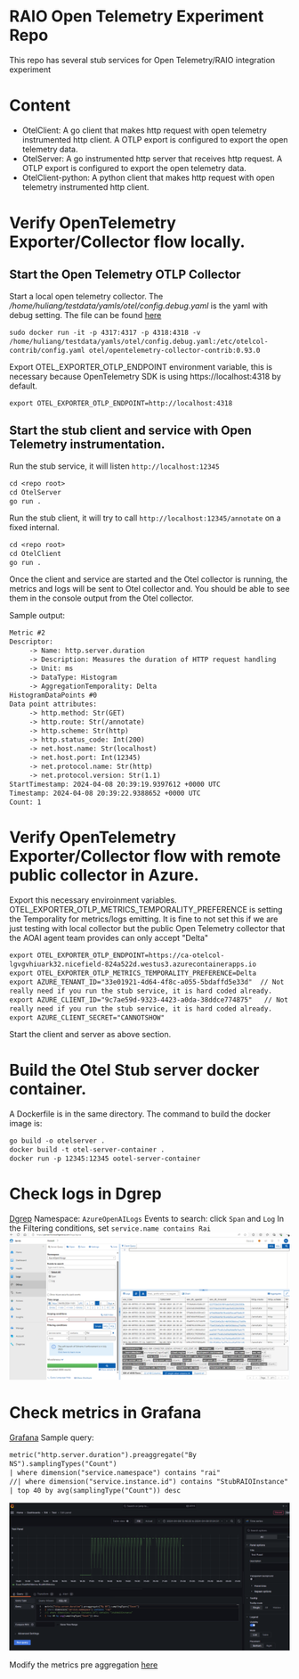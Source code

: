 # RAIO Open Telemetry Experiment Repo
This repo has several stub services for Open Telemetry/RAIO integration experiment

# Content
- OtelClient: A go client that makes http request with open telemetry instrumented http client. A OTLP export is configured to export the open telemetry data.
- OtelServer: A go instrumented http server that receives http request. A OTLP export is configured to export the open telemetry data.
- OtelClient-python: A python client that makes http request with open telemetry instrumented http client.

# Verify OpenTelemetry Exporter/Collector flow locally.

## Start the Open Telemetry OTLP Collector
Start a local open telemetry collector. The */home/huliang/testdata/yamls/otel/config.debug.yaml* is the yaml with debug setting. The file can be found [here](config.debug.yaml)
````
sudo docker run -it -p 4317:4317 -p 4318:4318 -v /home/huliang/testdata/yamls/otel/config.debug.yaml:/etc/otelcol-contrib/config.yaml otel/opentelemetry-collector-contrib:0.93.0
````

Export OTEL_EXPORTER_OTLP_ENDPOINT environment variable, this is necessary because OpenTelemetry SDK is using https://localhost:4318 by default.
````
export OTEL_EXPORTER_OTLP_ENDPOINT=http://localhost:4318
````

## Start the stub client and service with Open Telemetry instrumentation.

Run the stub service, it will listen ```http://localhost:12345```
````
cd <repo root>
cd OtelServer
go run .
````

Run the stub client, it will try to call ```http://localhost:12345/annotate``` on a fixed internal.
````
cd <repo root>
cd OtelClient
go run .
````

Once the client and service are started and the Otel collector is running, the metrics and logs will be sent to Otel collector and. You should be able to see them in the console output from the Otel collector.

Sample output:
```
Metric #2
Descriptor:
     -> Name: http.server.duration
     -> Description: Measures the duration of HTTP request handling
     -> Unit: ms
     -> DataType: Histogram
     -> AggregationTemporality: Delta
HistogramDataPoints #0
Data point attributes:
     -> http.method: Str(GET)
     -> http.route: Str(/annotate)
     -> http.scheme: Str(http)
     -> http.status_code: Int(200)
     -> net.host.name: Str(localhost)
     -> net.host.port: Int(12345)
     -> net.protocol.name: Str(http)
     -> net.protocol.version: Str(1.1)
StartTimestamp: 2024-04-08 20:39:19.9397612 +0000 UTC
Timestamp: 2024-04-08 20:39:22.9388652 +0000 UTC
Count: 1
```


# Verify OpenTelemetry Exporter/Collector flow with remote public collector in Azure.
Export this necessary enviroinment variables.
OTEL_EXPORTER_OTLP_METRICS_TEMPORALITY_PREFERENCE is setting the Temporality for metrics/logs emitting. It is fine to not set this if we are just testing with local collector but the public Open Telemetry collector that the AOAI agent team provides can only accept "Delta"
````
export OTEL_EXPORTER_OTLP_ENDPOINT=https://ca-otelcol-lgvgvhiuark32.nicefield-824a522d.westus3.azurecontainerapps.io
export OTEL_EXPORTER_OTLP_METRICS_TEMPORALITY_PREFERENCE=Delta
export AZURE_TENANT_ID="33e01921-4d64-4f8c-a055-5bdaffd5e33d"  // Not really need if you run the stub service, it is hard coded already.
export AZURE_CLIENT_ID="9c7ae59d-9323-4423-a0da-38ddce774875"   // Not really need if you run the stub service, it is hard coded already.
export AZURE_CLIENT_SECRET="CANNOTSHOW"
````
Start the client and server as above section.

# Build the Otel Stub server docker container.
A Dockerfile is in the same directory. The command to build the docker image is:
````
go build -o otelserver .
docker build -t otel-server-container .
docker run -p 12345:12345 ootel-server-container
````

# Check logs in Dgrep
[Dgrep](https://portal.microsoftgeneva.com/logs/dgrep)
Namespace: ```AzureOpenAILogs```
Events to search: click ```Span``` and ```Log```
In the Filtering conditions, set ```service.name contains Rai```
![](screenshots/Dgrep.png)

# Check metrics in Grafana
[Grafana](https://aoai-assistants-monitor-efhxgndbcdftd3gh.eus.grafana.azure.com/d/e2595cf6-d957-4281-97cd-02d984b0f646/test?orgId=1&from=now-3h&to=now)
Sample query:
```
metric("http.server.duration").preaggregate("By NS").samplingTypes("Count")
| where dimension("service.namespace") contains "rai"
//| where dimension("service.instance.id") contains "StubRAIOInstance"
| top 40 by avg(samplingType("Count")) desc
```
![](screenshots/Grafana.png)

Modify the metrics pre aggregation [here](https://portal.microsoftgeneva.com/manage/metrics/v1?account=AzureOpenAIMetrics&namespace=PlatformMetrics&metric=annotate&tab=metrics&hideLeftNav=true&newManageSessionId=ee2ed0b5-ac2a-496e-a4d3-8e369583f9ac)